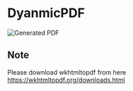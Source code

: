 # DyanmicPDF
![Generated PDF](https://i.imgur.com/VLtqwel.png)

## Note
Please download wkhtmltopdf from here https://wkhtmltopdf.org/downloads.html
